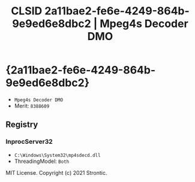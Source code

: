 ﻿---
title: "CLSID 2a11bae2-fe6e-4249-864b-9e9ed6e8dbc2 | Mpeg4s Decoder DMO"
excerpt: What is COM-Object CLSID 2a11bae2-fe6e-4249-864b-9e9ed6e8dbc2?
---

# {2a11bae2-fe6e-4249-864b-9e9ed6e8dbc2}

* `Mpeg4s Decoder DMO`
* Merit: `8388609`

## Registry


### InprocServer32

* `C:\Windows\System32\mp4sdecd.dll`
* ThreadingModel: `Both`

MIT License. Copyright (c) 2021 Strontic.


